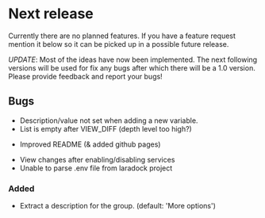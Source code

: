 # Next release

Currently there are no planned features. If you have a feature request mention
it below so it can be picked up in a possible future release.

*UPDATE*:
Most of the ideas have now been implemented. The next following
versions will be used for fix any bugs after which there will be a 1.0 version.
Please provide feedback and report your bugs!

## Bugs
- Description/value not set when adding a new variable.
- List is empty after VIEW_DIFF (depth level too high?)
+ Improved README (& added github pages)
- View changes after enabling/disabling services
- Unable to parse .env file from laradock project

### Added
+ Extract a description for the group. (default: 'More options')
